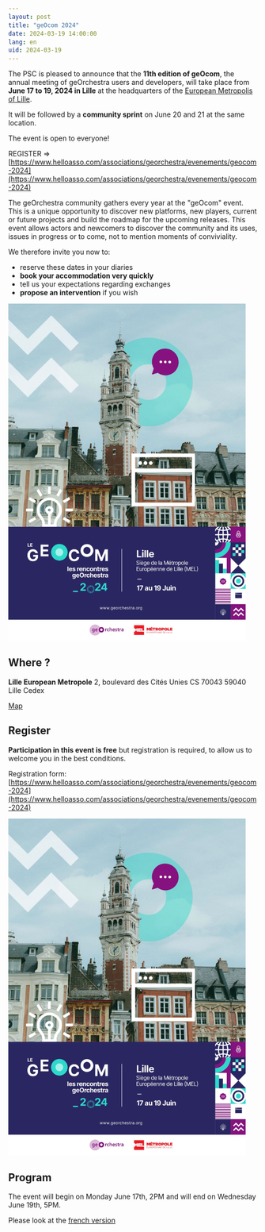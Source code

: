 ```yaml
---
layout: post
title: "geOcom 2024"
date: 2024-03-19 14:00:00
lang: en
uid: 2024-03-19
---
```


The PSC is pleased to announce that the **11th edition of geOcom**, the annual meeting of geOrchestra users and developers, will take place from **June 17 to 19, 2024 in Lille** at the headquarters of the [European Metropolis of Lille](https://www.lillemetropole.fr/).

It will be followed by a **community sprint** on June 20 and 21 at the same location.

The event is open to everyone!

REGISTER => [https://www.helloasso.com/associations/georchestra/evenements/geocom-2024](https://www.helloasso.com/associations/georchestra/evenements/geocom-2024)

<!--more-->


The geOrchestra community gathers every year at the "geOcom" event. This is a unique opportunity to discover new platforms, new players, current or future projects and build the roadmap for the upcoming releases. This event allows actors and newcomers to discover the community and its uses, issues in progress or to come, not to mention moments of conviviality.


We therefore invite you now to:

  * reserve these dates in your diaries
  * **book your accommodation very quickly**
  * tell us your expectations regarding exchanges
  * **propose an intervention** if you wish


<img src="/public/geocom2024/geocom2024_affiche_small.jpg" alt="Affiche geOcom 2024" width="480px" height="auto">

<!--more-->

## Where ?

**Lille European Metropole**
2, boulevard des Cités Unies
CS 70043
59040 Lille Cedex 

[Map](https://www.openstreetmap.org/#map=18/50.63103/3.07806)


## Register


**Participation in this event is free** but registration is required, to allow us to welcome you in the best conditions.

Registration form: [https://www.helloasso.com/associations/georchestra/evenements/geocom-2024](https://www.helloasso.com/associations/georchestra/evenements/geocom-2024)


<img src="/public/geocom2024/geocom2024_affiche_small.jpg" alt="Affiche geOcom 2024" width="480px" height="auto">

## Program

The event will begin on Monday June 17th, 2PM and will end on Wednesday June 19th, 5PM.

Please look at the [french version](https://www.georchestra.org/blog/2024/03/19/geocom-2024-fr/)

